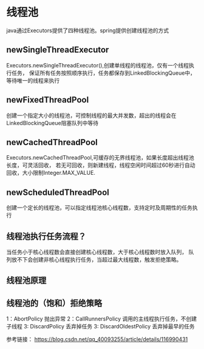 # 线程池
java通过Executors提供了四种线程池。spring提供创建线程池的方式

## newSingleThreadExecutor
Executors.newSingleThreadExecutor(),创建单线程的线程池，仅有一个线程执行任务，
保证所有任务按照顺序执行，任务都保存到LinkedBlockingQueue中，等待唯一的线程来执行

## newFixedThreadPool
创建一个指定大小的线程池，可控制线程的最大并发数，超出的线程会在LinkedBlockingQueue阻塞队列中等待

## newCachedThreadPool
Executors.newCachedThreadPool,可缓存的无界线程池，如果长度超出线程池长度，可灵活回收，
若无可回收，则新建线程，线程空闲时间超过60秒进行自动回收，大小限制Integer.MAX_VALUE.

## newScheduledThreadPool
创建一个定长的线程池，可以指定线程池核心线程数，支持定时及周期性的任务执行

## 线程池执行任务流程？
当任务小于核心线程数会直接创建核心线程数，大于核心线程数时放入队列，
队列放不下会创建非核心线程执行任务，当超过最大线程数，触发拒绝策略。

## 线程池原理


## 线程池的（饱和）拒绝策略
1：AbortPolicy 抛出异常
2：CallRunnersPolicy 调用的主线程执行任务，不创建子线程
3: DiscardPolicy 丢弃掉任务
3: DiscardOldestPolicy  丢弃掉最早的任务


参考链接：
https://blog.csdn.net/qq_40093255/article/details/116990431


